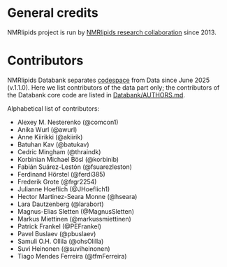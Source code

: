 # General credits

NMRlipids project is run by [NMRlipids research collaboration](https://nmrlipids.blogspot.com/) since 2013.

# Contributors

NMRlipids Databank separates [codespace](https://github.com/NMRLipids/Databank) from Data since June 2025 (v.1.1.0). Here we list contributors of the data part only; the contributors of the Databank core code are listed in [Databank/AUTHORS.md](https://github.com/NMRLipids/Databank/blob/main/AUTHORS.md).

Alphabetical list of contributors:

- Alexey M. Nesterenko (@comcon1)
- Anika Wurl (@awurl)
- Anne Kiirikki (@akiirik)
- Batuhan Kav (@batukav)
- Cedric Mingham (@thraindk)
- Korbinian Michael Bösl (@korbinib)
- Fabián Suárez-Lestón (@fsuarezleston)
- Ferdinand Hörstel (@ferdi385)
- Frederik Grote (@frgr2254)
- Julianne Hoeflich (@JHoeflich1)
- Hector Martinez-Seara Monne (@hseara)
- Lara Dautzenberg (@larabort)
- Magnus-Elias Sletten (@MagnusSletten)
- Markus Miettinen (@markussmiettinen)
- Patrick Frankel (@PEFrankel)
- Pavel Buslaev (@pbuslaev)
- Samuli O.H. Ollila (@ohsOlilla)
- Suvi Heinonen (@suviheinonen)
- Tiago Mendes Ferreira (@tfmFerreira)
